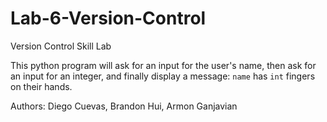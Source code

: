 # Lab-6-Version-Control
Version Control Skill Lab

This python program will ask for an input for the user's name, then ask for an input for an integer, 
and finally display a message: `name` has `int` fingers on their hands.

Authors:
Diego Cuevas, Brandon Hui, Armon Ganjavian
